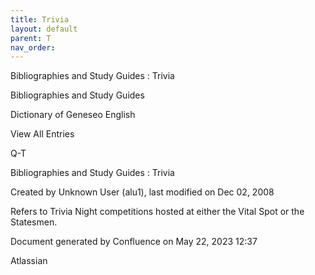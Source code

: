 ```yaml
---
title: Trivia
layout: default
parent: T
nav_order:
---
```


Bibliographies and Study Guides : Trivia

Bibliographies and Study Guides

Dictionary of Geneseo English

View All Entries

Q-T

Bibliographies and Study Guides : Trivia

Created by  Unknown User (alu1), last modified on Dec 02, 2008

Refers to Trivia Night competitions hosted at either the Vital Spot or the Statesmen.

Document generated by Confluence on May 22, 2023 12:37

Atlassian

